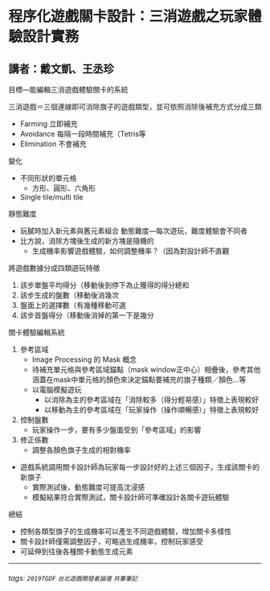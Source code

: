 # 程序化遊戲關卡設計：三消遊戲之玩家體驗設計實務
## 講者：戴文凱、王丞珍

目標—能編輯三消遊戲體驗關卡的系統

三消遊戲＝三個連線即可消除旗子的遊戲類型，並可依照消除後補充方式分成三類
* Farming 立即補充
* Avoidance 每隔一段時間補充（Tetris等
* Elimination 不會補充

變化
* 不同形狀的單元格
    * 方形、圓形、六角形
* Single tile/multi tile

靜態難度
* 玩膩時加入新元素與舊元素組合
動態難度—每次遊玩，難度體驗會不同者
* 比方說，消除方塊後生成的新方塊是隨機的
    * 生成機率影響遊戲體驗，如何調整機率？（因為對設計師不直觀

將遊戲數據分成四類遊玩特徵
1. 該步單盤平均得分（移動後到停下為止獲得的得分總和
2. 該步生成的盤數（移動後消幾次
3. 盤面上的選擇數（有幾種移動可選
4. 該步首盤得分（移動後消掉的第一下是幾分

關卡體驗編輯系統
1. 參考區域
    * Image Processing 的 Mask 概念
    * 待補充單元格與參考區域錨點（mask window正中心）相疊後，參考其他涵蓋在mask中單元格的顏色來決定錨點要補充的旗子種類／顏色...等
    * 以電腦模擬遊玩
        * 以消除為主的參考區域在「消除較多（得分輕易感）」特徵上表現較好
        * 以移動為主的參考區域在「玩家操作（操作順暢感）」特徵上表現較好
2. 控制盤數
    * 玩家操作一步，要有多少盤面受到「參考區域」的影響
3. 修正係數
    * 調整各顏色旗子生成的相對機率
* 遊戲系統調用關卡設計師為玩家每一步設計好的上述三個因子，生成該關卡的新旗子
    * 實際測試後，動態難度可提高沈浸感
    * 模擬結果符合實際測試，關卡設計師可準確設計各關卡遊玩體驗

總結
* 控制各類型旗子的生成機率可以產生不同遊戲體驗，增加關卡多樣性
* 關卡設計師僅需調整因子，可略過生成機率，控制玩家感受
* 可延伸到往後各種關卡動態生成元素


---
###### tags: `2019TGDF` `台北遊戲開發者論壇` `共筆筆記`